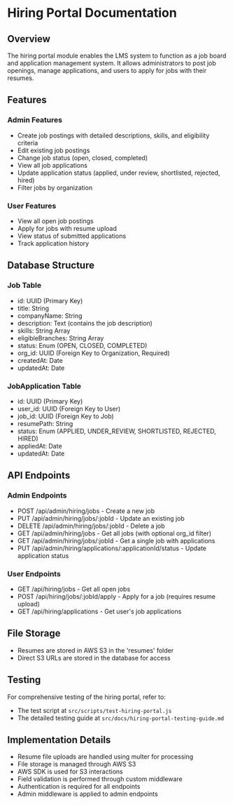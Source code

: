 # Hiring Portal Documentation

## Overview
The hiring portal module enables the LMS system to function as a job board and application management system. It allows administrators to post job openings, manage applications, and users to apply for jobs with their resumes.

## Features

### Admin Features
- Create job postings with detailed descriptions, skills, and eligibility criteria
- Edit existing job postings
- Change job status (open, closed, completed)
- View all job applications
- Update application status (applied, under review, shortlisted, rejected, hired)
- Filter jobs by organization

### User Features
- View all open job postings
- Apply for jobs with resume upload
- View status of submitted applications
- Track application history

## Database Structure

### Job Table
- id: UUID (Primary Key)
- title: String
- companyName: String
- description: Text (contains the job description)
- skills: String Array
- eligibleBranches: String Array
- status: Enum (OPEN, CLOSED, COMPLETED)
- org_id: UUID (Foreign Key to Organization, Required)
- createdAt: Date
- updatedAt: Date

### JobApplication Table
- id: UUID (Primary Key)
- user_id: UUID (Foreign Key to User)
- job_id: UUID (Foreign Key to Job)
- resumePath: String
- status: Enum (APPLIED, UNDER_REVIEW, SHORTLISTED, REJECTED, HIRED)
- appliedAt: Date
- updatedAt: Date

## API Endpoints

### Admin Endpoints
- POST /api/admin/hiring/jobs - Create a new job
- PUT /api/admin/hiring/jobs/:jobId - Update an existing job
- DELETE /api/admin/hiring/jobs/:jobId - Delete a job
- GET /api/admin/hiring/jobs - Get all jobs (with optional org_id filter)
- GET /api/admin/hiring/jobs/:jobId - Get a single job with applications
- PUT /api/admin/hiring/applications/:applicationId/status - Update application status

### User Endpoints
- GET /api/hiring/jobs - Get all open jobs
- POST /api/hiring/jobs/:jobId/apply - Apply for a job (requires resume upload)
- GET /api/hiring/applications - Get user's job applications

## File Storage

- Resumes are stored in AWS S3 in the 'resumes' folder
- Direct S3 URLs are stored in the database for access

## Testing

For comprehensive testing of the hiring portal, refer to:
- The test script at `src/scripts/test-hiring-portal.js`
- The detailed testing guide at `src/docs/hiring-portal-testing-guide.md`

## Implementation Details
- Resume file uploads are handled using multer for processing
- File storage is managed through AWS S3
- AWS SDK is used for S3 interactions
- Field validation is performed through custom middleware
- Authentication is required for all endpoints
- Admin middleware is applied to admin endpoints
